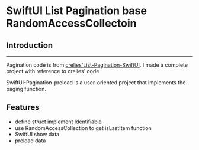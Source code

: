 # SwiftUI List Pagination base RandomAccessCollectoin

## Introduction
***
Pagination code is from [crelies'List-Pagination-SwiftUI](https://github.com/crelies/List-Pagination-SwiftUI). I made a complete project with reference to crelies' code

SwiftUI-Pagination-preload  is a user-oriented   project that implements the paging function.

## Features
- define struct implement Identifiable
- use RandomAccessCollection to get isLastItem function
- SwiftUI show data
- preload data

